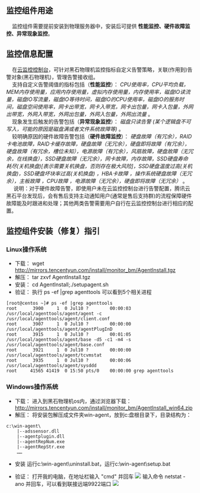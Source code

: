 ## 监控组件用途
&nbsp;&nbsp;&nbsp;&nbsp;监控组件需要提前安装到物理服务器中，安装后可提供 __性能监控、硬件故障监控、异常现象监控__。
## 监控信息配置
&nbsp;&nbsp;&nbsp;&nbsp;在[云监控控制台](https://console.qcloud.com/monitor/policylist)，可针对黑石物理机监控指标自定义告警策略，关联(作用到)告警对象(黑石物理机)，管理告警接收组。
<br  />
&nbsp;&nbsp;&nbsp;&nbsp;支持自定义告警阈值的指标包括（__性能监控__）：   _CPU使用率，CPU平均负载，MEM内存使用量，应用内存使用量，虚拟内存使用量，内存使用率，磁盘IO读流量，磁盘IO写流量，磁盘IO等待时间，磁盘IO的CPU使用率，磁盘IO的服务时间，磁盘空间使用率，网卡出带宽，网卡入带宽，网卡出包量，网卡入包量，外网出带宽，外网入带宽，外网出包量，外网入包量，外网出流量_  。
<br  />
&nbsp;&nbsp;&nbsp;&nbsp;现象发生后触发的告警包括（__异常现象监控__）：   _磁盘只读告警 (某个逻辑盘不可写入，可能的原因是磁盘满或者文件系统故障等)_ 。
<br  />
&nbsp;&nbsp;&nbsp;&nbsp;较明确原因的硬件故障告警包括（__硬件故障监控__）：  _硬盘故障（有冗余），RAID卡电池故障，RAID卡缓存故障，硬盘故障（无冗余），硬盘即将故障（有冗余），硬盘故障（有冗余，槽位未知），电源故障（有冗余），风扇故障，硬盘故障（无冗余，在线换盘），SSD硬盘故障（无冗余），网卡故障，内存故障，SSD硬盘寿命耗尽(关机换盘)[表示需要关机换盘，否则存在极大风险]，SSD硬盘温度过高(关机换盘)，SSD硬盘坏块率过高(关机换盘) ，HBA卡故障 ，操作系统硬盘故障（无冗余），主板故障 ，CPU故障 ，电源故障（无冗余），硬盘即将故障（无冗余）_  。
<br  />
&nbsp;&nbsp;&nbsp;&nbsp; 说明：对于硬件故障告警，即使用户未在云监控控制台进行告警配置，腾讯云黑石平台发现后，会有售后支持主动通知用户(通常是售后支持群)的流程保障硬件故障能及时跟进和处理；其他两类告警需要用户自行在云监控控制台进行相应的配置。

## 监控组件安装（修复）指引
### Linux操作系统
- 下载：
wget http://mirrors.tencentyun.com/install/monitor_bm/AgentInstall.tgz
- 解压：
tar zxvf AgentInstall.tgz
- 安装：
cd AgentInstall;./setupagent.sh
- 验证：
执行 ps -ef |grep agenttools 可以看到5个相关进程
```
[root@centos ~]# ps -ef |grep agenttools
root      3900     1  0 Jul10 ?        00:00:03 /usr/local/agenttools/agent/agent -c /usr/local/agenttools/agent/client.conf
root      3907     1  0 Jul10 ?        00:00:00 /usr/local/agenttools/agent/agentPlugInD
root      3915     1  0 Jul10 ?        00:01:05 /usr/local/agenttools/agent/base -d5 -c1 -m4 -s /usr/local/agenttools/agent/base.conf
root      3921     1  0 Jul10 ?        00:00:00 /usr/local/agenttools/agent/tcvmstat
root      3935     1  0 Jul10 ?        00:00:06 /usr/local/agenttools/agent/sysddd
root     41565 41419  0 15:50 pts/0    00:00:00 grep agenttools
```

### Windows操作系统
- 下载：
进入到黑石物理机os内，通过浏览器下载：
http://mirrors.tencentyun.com/install/monitor_bm/AgentInstall_win64.zip
- 解压：
将安装包解压成文件夹win-agent，放到c:盘根目录下，目录结构为：
``` 
c:\win-agent\
    |--adssensor.dll
    |--agentplugin.dll
    |--agentRepNum.exe
    |--agentRepStr.exe
    ……
``` 

- 安装
运行c:\win-agent\uninstall.bat，运行c:\win-agent\setup.bat
 
- 验证：
打开我的电脑，在地址栏输入 "cmd" 并回车
![](https://mc.qcloudimg.com/static/img/a04a39f2b78d0d98e3df65c073e2ddf4/001.png)
输入命令 netstat -ano  并回车，可以看到联接远端9922端口
![](https://mc.qcloudimg.com/static/img/5aa69ae7ffcea1a3b6775fec1fde3576/002.png)
